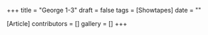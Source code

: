 +++
title = "George 1-3"
draft = false
tags = [Showtapes]
date = ""

[Article]
contributors = []
gallery = []
+++